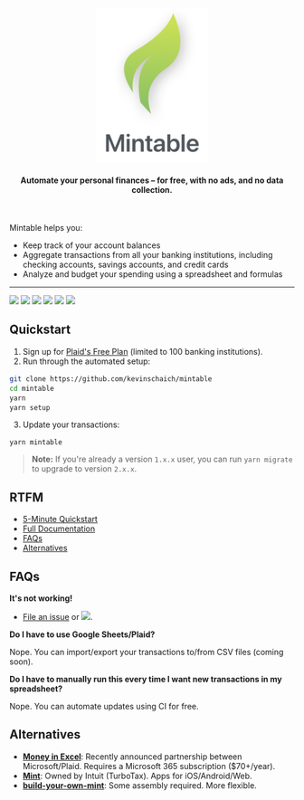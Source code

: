 <h4 align="center"><img width="200" src="./docs/logo.png" alt="Mintable"><h4 align="center">Automate your personal finances – for free, with no ads, and no data collection.</h4><br>

Mintable helps you:

- Keep track of your account balances
- Aggregate transactions from all your banking institutions, including checking accounts, savings accounts, and credit cards
- Analyze and budget your spending using a spreadsheet and formulas

---

[![](https://img.shields.io/travis/com/kevinschaich/mintable/master.svg)](https://travis-ci.com/kevinschaich/mintable)
[![](https://img.shields.io/github/release/kevinschaich/mintable.svg)](https://github.com/kevinschaich/mintable/releases)
[![](https://img.shields.io/github/license/kevinschaich/mintable.svg)](https://github.com/kevinschaich/mintable/blob/master/LICENSE)
[![](https://img.shields.io/github/issues/kevinschaich/mintable.svg)](https://github.com/kevinschaich/mintable/issues)
[![](https://img.shields.io/github/issues-pr/kevinschaich/mintable.svg)](https://github.com/kevinschaich/mintable/pulls)
[![](https://img.shields.io/reddit/subreddit-subscribers/Mintable?style=social)](https://reddit.com/r/Mintable)

## Quickstart

1. Sign up for [Plaid's Free Plan](https://plaid.com/pricing/) (limited to 100 banking institutions).
2. Run through the automated setup:

```bash
git clone https://github.com/kevinschaich/mintable
cd mintable
yarn
yarn setup
```

3. Update your transactions:

```
yarn mintable
```

> **Note:** If you're already a version `1.x.x` user, you can run `yarn migrate` to upgrade to version `2.x.x`.

## RTFM

- [5-Minute Quickstart](#5-min-quickstart)
- [Full Documentation](./docs/OVERVIEW.md)
- [FAQs](#FAQs)
- [Alternatives](#Alternatives)

## FAQs

**It's not working!**

- [File an issue](https://github.com/kevinschaich/mintable/issues) or  [![](https://img.shields.io/reddit/subreddit-subscribers/Mintable?style=social)](https://reddit.com/r/Mintable).

**Do I have to use Google Sheets/Plaid?**

Nope. You can import/export your transactions to/from CSV files (coming soon).

**Do I have to manually run this every time I want new transactions in my spreadsheet?**

Nope. You can automate updates using CI for free.
## Alternatives

- [**Money in Excel**](https://www.microsoft.com/en-us/microsoft-365/blog/2020/06/15/introducing-money-excel-easier-manage-finances/): Recently announced partnership between Microsoft/Plaid. Requires a Microsoft 365 subscription ($70+/year).
- [**Mint**](https://www.mint.com/): Owned by Intuit (TurboTax). Apps for iOS/Android/Web.
- [**build-your-own-mint**](https://github.com/yyx990803/build-your-own-mint): Some assembly required. More flexible.
